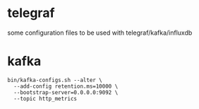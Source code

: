 # telegraf

some configuration files to be used with telegraf/kafka/influxdb

# kafka

```
bin/kafka-configs.sh --alter \
  --add-config retention.ms=10000 \
  --bootstrap-server=0.0.0.0:9092 \
  --topic http_metrics
```
